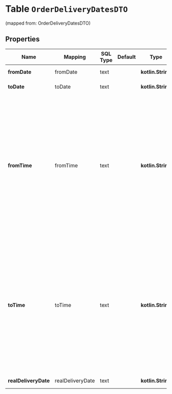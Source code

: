 
# Table `OrderDeliveryDatesDTO`
(mapped from: OrderDeliveryDatesDTO)

## Properties
Name | Mapping | SQL Type | Default | Type | Description | Notes
---- | ------- | -------- | ------- | ---- | ----------- | -----
**fromDate** | fromDate | text |  | **kotlin.String** | Формат даты: &#x60;ДД-ММ-ГГГГ&#x60;.  |  [optional]
**toDate** | toDate | text |  | **kotlin.String** | Формат даты: &#x60;ДД-ММ-ГГГГ&#x60;.  |  [optional]
**fromTime** | fromTime | text |  | **kotlin.String** | Начало интервала времени доставки.  Передается только совместно с параметром &#x60;type&#x3D;DELIVERY&#x60;.  Формат времени: 24-часовой, &#x60;ЧЧ:ММ&#x60;. В качестве минут всегда должно быть указано &#x60;00&#x60; (исключение — &#x60;23:59&#x60;).  Минимальное значение: &#x60;00:00&#x60;.  |  [optional]
**toTime** | toTime | text |  | **kotlin.String** | Конец интервала времени доставки.  Передается только совместно с параметром &#x60;type&#x3D;DELIVERY&#x60;.  Формат времени: 24-часовой, &#x60;ЧЧ:ММ&#x60;. В качестве минут всегда должно быть указано &#x60;00&#x60; (исключение — &#x60;23:59&#x60;).  Максимальное значение: &#x60;23:59&#x60;.  |  [optional]
**realDeliveryDate** | realDeliveryDate | text |  | **kotlin.String** | Формат даты: &#x60;ДД-ММ-ГГГГ&#x60;.  |  [optional]







